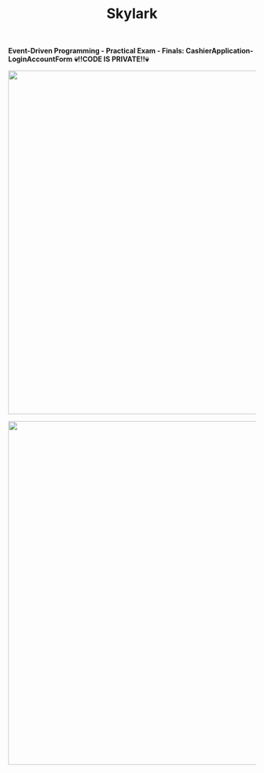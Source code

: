 <h1 align="center"> Skylark </h1> <br>

**Event-Driven Programming - Practical Exam - Finals: CashierApplication-LoginAccountForm**
**💀!!CODE IS PRIVATE!!💀**
<p align="center">
  <img src = "https://user-images.githubusercontent.com/90696565/213917905-3036af99-8338-4cdb-ae3c-0a94adf5ec7d.png" width=700>
</p>
<p align="center">
  <img src = "https://user-images.githubusercontent.com/90696565/213917916-0835eaaf-873d-4ac3-9694-f291b4e38b38.png" width=700>
</p>
